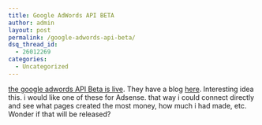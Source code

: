 ```yaml
---
title: Google AdWords API BETA
author: admin
layout: post
permalink: /google-adwords-api-beta/
dsq_thread_id:
  - 26012269
categories:
  - Uncategorized
---
```

[the google adwords API Beta is live][1]. They have a blog [here][2]. Interesting idea this. i would like one of these for Adsense. that way i could connect directly and see what pages created the most money, how much i had made, etc. Wonder if that will be released?

 [1]: http://www.google.com/apis/adwords/
 [2]: http://adwordsapi.blogspot.com/